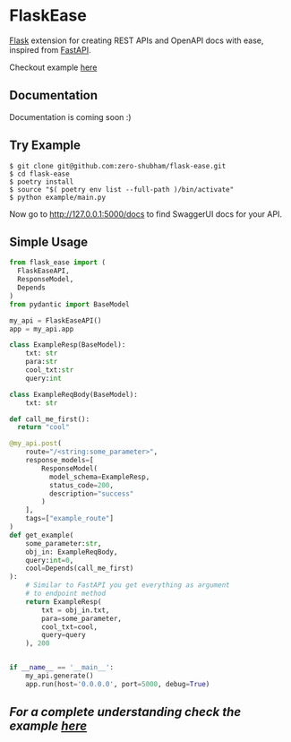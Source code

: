 # FlaskEase

[Flask](http://flask.pocoo.org/) extension for creating REST APIs and OpenAPI docs with ease, inspired from [FastAPI](https://fastapi.tiangolo.com/).

Checkout example [here](https://github.com/zero-shubham/flask-ease/tree/master/example)

## Documentation

Documentation is coming soon :)

## Try Example

<div class="termy">

```console
$ git clone git@github.com:zero-shubham/flask-ease.git
$ cd flask-ease
$ poetry install
$ source "$( poetry env list --full-path )/bin/activate"
$ python example/main.py
```

</div>

Now go to <a href="http://127.0.0.1:5000/docs" class="external-link" target="_blank">http://127.0.0.1:5000/docs</a> to find SwaggerUI docs for your API.

## Simple Usage

```python
from flask_ease import (
  FlaskEaseAPI,
  ResponseModel,
  Depends
)
from pydantic import BaseModel

my_api = FlaskEaseAPI()
app = my_api.app

class ExampleResp(BaseModel):
    txt: str
    para:str
    cool_txt:str
    query:int

class ExampleReqBody(BaseModel):
    txt: str

def call_me_first():
  return "cool"

@my_api.post(
    route="/<string:some_parameter>",
    response_models=[
        ResponseModel(
          model_schema=ExampleResp,
          status_code=200,
          description="success"
        )
    ],
    tags=["example_route"]
)
def get_example(
    some_parameter:str,
    obj_in: ExampleReqBody,
    query:int=0,
    cool=Depends(call_me_first)
):
    # Similar to FastAPI you get everything as argument
    # to endpoint method
    return ExampleResp(
        txt = obj_in.txt,
        para=some_parameter,
        cool_txt=cool,
        query=query
    ), 200


if __name__ == '__main__':
    my_api.generate()
    app.run(host='0.0.0.0', port=5000, debug=True)
```

## _For a complete understanding check the example [here](https://github.com/zero-shubham/flask-ease/tree/master/example)_
